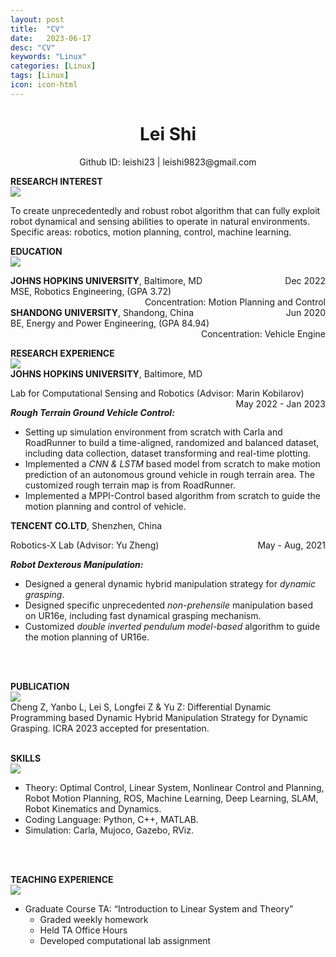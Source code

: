 ```yaml
---
layout: post
title:  "CV"
date:   2023-06-17
desc: "CV"
keywords: "Linux"
categories: [Linux]
tags: [Linux]
icon: icon-html
---
```


# <center><b>Lei Shi</b> </center>

<center> Github ID: leishi23  |  leishi9823@gmail.com </center> 

**RESEARCH INTEREST**\
![](Aspose.Words.ba5ff7ec-0c2b-4fbe-ad11-ca710da6a4cc.002.png)

To create unprecedentedly and robust robot algorithm that can fully exploit robot dynamical and sensing abilities to operate in natural environments. Specific areas: robotics, motion planning, control, machine learning. 
<br>

**EDUCATION**\
![](Aspose.Words.ba5ff7ec-0c2b-4fbe-ad11-ca710da6a4cc.002.png)
<div>
<div style="float:left"><b>JOHNS HOPKINS UNIVERSITY</b>, Baltimore, MD </div>
<div style="float:right">Dec 2022</div>
</div>
<br>
<div>
<div style="float:left">MSE, Robotics Engineering, (GPA 3.72) </div>
<div style="float:right">Concentration: Motion Planning and Control</div>
</div>  
<br>
<br>
<div>
<div style="float:left"><b>SHANDONG UNIVERSITY</b>, Shandong, China  </div>
<div style="float:right">Jun 2020 </div>
</div>
<br>
<div>
<div style="float:left">BE, Energy and Power Engineering, (GPA 84.94)</div>
<div style="float:right">Concentration: Vehicle Engine </div>
</div>  
 
<br>
<br>

**RESEARCH EXPERIENCE**\
![](Aspose.Words.ba5ff7ec-0c2b-4fbe-ad11-ca710da6a4cc.002.png)\
**JOHNS HOPKINS UNIVERSITY**, Baltimore, MD
<div>
<div style="float:left">Lab for Computational Sensing and Robotics (Advisor: Marin Kobilarov)</div>
<div style="float:right">  May 2022 - Jan 2023 </div>
</div>
<br>

**_Rough Terrain Ground Vehicle Control:_** 
- Setting up simulation environment from scratch with Carla and RoadRunner to build a time-aligned, randomized and balanced dataset, including data collection, dataset transforming and real-time plotting. 
- Implemented a *CNN & LSTM* based model from scratch to make motion prediction of an autonomous ground vehicle in rough terrain area. The customized rough terrain map is from RoadRunner. 
- Implemented a MPPI-Control based algorithm from scratch to guide the motion planning and control of vehicle. 

**TENCENT CO.LTD**,  Shenzhen, China
<div>
<div style="float:left">Robotics-X Lab (Advisor: Yu Zheng)</div>
<div style="float:right">    May - Aug, 2021 </div>
</div>
<br>

**_Robot Dexterous Manipulation:_** 
- Designed a general dynamic hybrid manipulation strategy for *dynamic grasping*. 
- Designed specific unprecedented *non-prehensile* manipulation based on UR16e, including fast dynamical grasping mechanism. 
- Customized *double inverted pendulum model-based* algorithm to guide the motion planning of UR16e. 
<br>
<br>

**PUBLICATION**\
![](Aspose.Words.ba5ff7ec-0c2b-4fbe-ad11-ca710da6a4cc.002.png)\
Cheng Z, Yanbo L, Lei S, Longfei Z & Yu Z: Differential Dynamic Programming based Dynamic Hybrid Manipulation Strategy for Dynamic Grasping. ICRA 2023 accepted for presentation. 
<br>
<br>

**SKILLS**\
![](Aspose.Words.ba5ff7ec-0c2b-4fbe-ad11-ca710da6a4cc.002.png)
- Theory: Optimal Control, Linear System, Nonlinear Control and Planning, Robot Motion Planning, ROS, Machine Learning, Deep Learning, SLAM, Robot Kinematics and Dynamics. 
- Coding Language: Python, C++, MATLAB. 
- Simulation: Carla, Mujoco, Gazebo, RViz. 
<br>
<br>

**TEACHING EXPERIENCE**\
![](Aspose.Words.ba5ff7ec-0c2b-4fbe-ad11-ca710da6a4cc.002.png)
- Graduate Course TA: “Introduction to Linear System and Theory” 
  - Graded weekly homework 
  - Held TA Office Hours 
  - Developed computational lab assignment 

